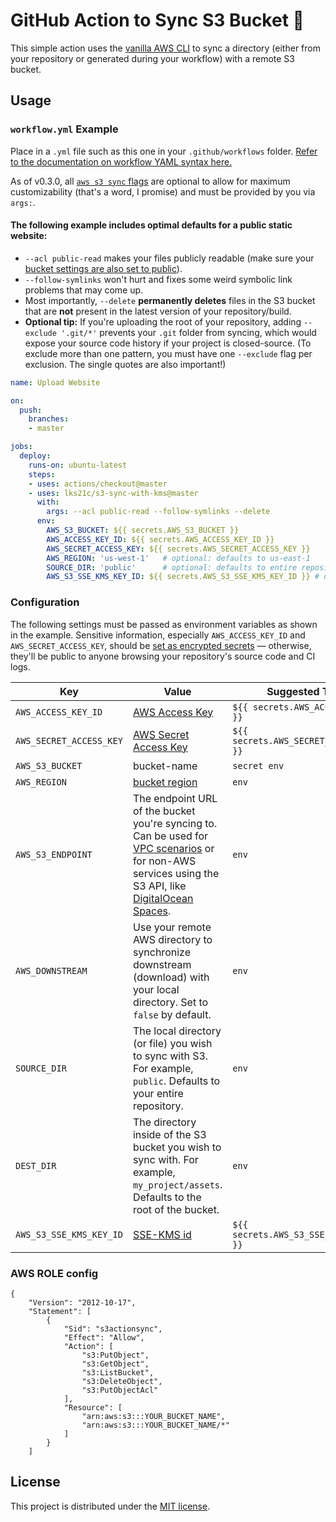 # GitHub Action to Sync S3 Bucket 🔄

This simple action uses the [vanilla AWS CLI](https://docs.aws.amazon.com/cli/index.html) to sync a directory (either from your repository or generated during your workflow) with a remote S3 bucket.


## Usage

### `workflow.yml` Example

Place in a `.yml` file such as this one in your `.github/workflows` folder. [Refer to the documentation on workflow YAML syntax here.](https://help.github.com/en/articles/workflow-syntax-for-github-actions)

As of v0.3.0, all [`aws s3 sync` flags](https://docs.aws.amazon.com/cli/latest/reference/s3/sync.html) are optional to allow for maximum customizability (that's a word, I promise) and must be provided by you via `args:`.

#### The following example includes optimal defaults for a public static website:

- `--acl public-read` makes your files publicly readable (make sure your [bucket settings are also set to public](https://docs.aws.amazon.com/AmazonS3/latest/dev/WebsiteAccessPermissionsReqd.html)).
- `--follow-symlinks` won't hurt and fixes some weird symbolic link problems that may come up.
- Most importantly, `--delete` **permanently deletes** files in the S3 bucket that are **not** present in the latest version of your repository/build.
- **Optional tip:** If you're uploading the root of your repository, adding `--exclude '.git/*'` prevents your `.git` folder from syncing, which would expose your source code history if your project is closed-source. (To exclude more than one pattern, you must have one `--exclude` flag per exclusion. The single quotes are also important!)

```yaml
name: Upload Website

on:
  push:
    branches:
    - master

jobs:
  deploy:
    runs-on: ubuntu-latest
    steps:
    - uses: actions/checkout@master
    - uses: lks21c/s3-sync-with-kms@master
      with:
        args: --acl public-read --follow-symlinks --delete
      env:
        AWS_S3_BUCKET: ${{ secrets.AWS_S3_BUCKET }}
        AWS_ACCESS_KEY_ID: ${{ secrets.AWS_ACCESS_KEY_ID }}
        AWS_SECRET_ACCESS_KEY: ${{ secrets.AWS_SECRET_ACCESS_KEY }}
        AWS_REGION: 'us-west-1'   # optional: defaults to us-east-1
        SOURCE_DIR: 'public'      # optional: defaults to entire repository
        AWS_S3_SSE_KMS_KEY_ID: ${{ secrets.AWS_S3_SSE_KMS_KEY_ID }} # optional: defaults to None
```


### Configuration

The following settings must be passed as environment variables as shown in the example. Sensitive information, especially `AWS_ACCESS_KEY_ID` and `AWS_SECRET_ACCESS_KEY`, should be [set as encrypted secrets](https://docs.github.com/en/actions/security-guides/encrypted-secrets) — otherwise, they'll be public to anyone browsing your repository's source code and CI logs.

| Key | Value | Suggested Type | Required | Default |
| --- | ----- | -------------- |--------- | ------- |
| `AWS_ACCESS_KEY_ID` | [AWS Access Key](https://docs.aws.amazon.com/general/latest/gr/managing-aws-access-keys.html) | `${{ secrets.AWS_ACCESS_KEY_ID }}` | **Yes** | N/A |
| `AWS_SECRET_ACCESS_KEY` | [AWS Secret Access Key](https://docs.aws.amazon.com/general/latest/gr/managing-aws-access-keys.html) | `${{ secrets.AWS_SECRET_ACCESS_KEY }}` | **Yes** | N/A |
| `AWS_S3_BUCKET` | bucket-name | `secret env` | **Yes** | N/A                                                                |
| `AWS_REGION` | [bucket region](https://docs.aws.amazon.com/AWSEC2/latest/UserGuide/using-regions-availability-zones.html#concepts-available-regions) | `env` | No | `us-east-1`                                                        |
| `AWS_S3_ENDPOINT` | The endpoint URL of the bucket you're syncing to. Can be used for [VPC scenarios](https://aws.amazon.com/blogs/aws/new-vpc-endpoint-for-amazon-s3/) or for non-AWS services using the S3 API, like [DigitalOcean Spaces](https://www.digitalocean.com/community/tools/adapting-an-existing-aws-s3-application-to-digitalocean-spaces). | `env` | No | Automatic (`s3.amazonaws.com` or AWS's region-specific equivalent) |
| `AWS_DOWNSTREAM` | Use your remote AWS directory to synchronize downstream (download) with your local directory. Set to `false` by default. | `env` | No | `us-east-1` |
| `SOURCE_DIR` | The local directory (or file) you wish to sync with S3. For example, `public`. Defaults to your entire repository. | `env` | No | `./` (root of cloned repository) |
| `DEST_DIR` | The directory inside of the S3 bucket you wish to sync with. For example, `my_project/assets`. Defaults to the root of the bucket. | `env` | No | `/` (root of bucket) |
| `AWS_S3_SSE_KMS_KEY_ID` | [SSE-KMS id](https://docs.aws.amazon.com/AmazonS3/latest/userguide/serv-side-encryption.html) | `${{ secrets.AWS_S3_SSE_KMS_KEY_ID }}` | No | N/A |


### AWS ROLE config

```
{
    "Version": "2012-10-17",
    "Statement": [
        {
            "Sid": "s3actionsync",
            "Effect": "Allow",
            "Action": [
                "s3:PutObject",
                "s3:GetObject",
                "s3:ListBucket",
                "s3:DeleteObject",
                "s3:PutObjectAcl"
            ],
            "Resource": [
                "arn:aws:s3:::YOUR_BUCKET_NAME",
                "arn:aws:s3:::YOUR_BUCKET_NAME/*"
            ]
        }
    ]
```

## License

This project is distributed under the [MIT license](LICENSE.md).
